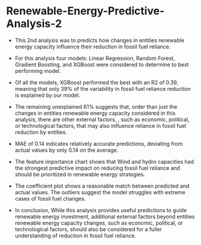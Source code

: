 # Renewable-Energy-Predictive-Analysis-2
-  This  2nd analysis was to predicts how changes in entities renewable energy capacity influence their reduction in fossil fuel reliance.
  
-  For this analysis four models: Linear Regression, Random Forest, Gradient Boosting, and XGBoost were considered to determine to best performing model.
  
-  Of all the models, XGBoost performed the best with an R2 of 0.39, meaning that only 39% of the variability in fossil fuel reliance reduction is explained by our model.
  
-  The remaining unexplained 61% suggests that, order than just the changes in entities renewable energy capacity considered in this analysis, there are other external factors, , such as economic, political, or technological factors, that may also influence reliance in fossil fuel reduction by entities.
  
-  MAE of 0.14 indicates relatively accurate predictions, deviating from actual values by only 0.14 on the average. 

-  The feature importance chart shows that Wind and hydro capacities had the strongest predictive impact on reducing fossil fuel reliance and should be prioritized in renewable energy strategies.
  
-  The coefficient plot shows a reasonable match between predicted and actual values. The outliers suggest the model struggles with extreme cases of fossil fuel changes.

  
-  In conclusion, While this analysis provides useful predictions to guide renewable energy investment, additional external factors beyond entities renewable energy capacity changes, such as economic, political, or technological factors, should also be considered for a fuller understanding of reduction in fossil fuel reliance.
